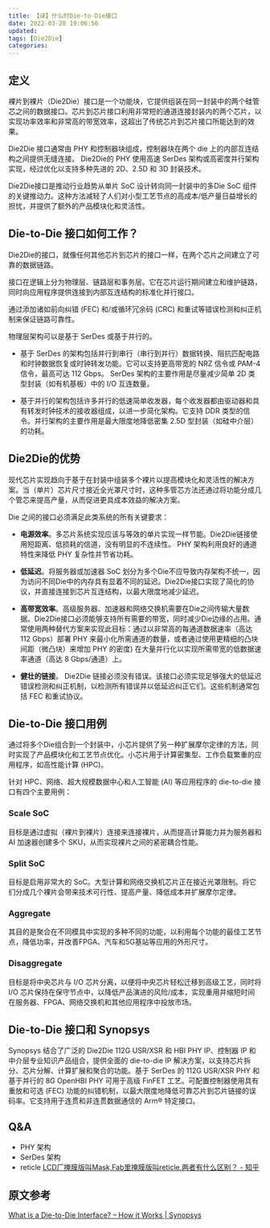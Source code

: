 ```yaml
---
title: 【译】什么时Die-to-Die接口
date: 2022-03-28 19:06:56
updated:
tags: [Die2Die]
categories:
---
```


## 定义

裸片到裸片（Die2Die）接口是一个功能块，它提供组装在同一封装中的两个硅管芯之间的数据接口。芯片到芯片接口利用非常短的通道连接封装内的两个芯片，以实现功率效率和非常高的带宽效率，这超出了传统芯片到芯片接口所能达到的效果。

Die2Die 接口通常由 PHY 和控制器块组成，控制器块在两个 die 上的内部互连结构之间提供无缝连接。 Die2Die的 PHY 使用高速 SerDes 架构或高密度并行架构实现，经过优化以支持多种先进的 2D、2.5D 和 3D 封装技术。

Die2Die接口是推动行业趋势从单片 SoC 设计转向同一封装中的多Die SoC 组件的关键推动力。这种方法减轻了人们对小型工艺节点的高成本/低产量日益增长的担忧，并提供了额外的产品模块化和灵活性。

## Die-to-Die 接口如何工作？

Die2Die的接口，就像任何其他芯片到芯片的接口一样，在两个芯片之间建立了可靠的数据链路。

接口在逻辑上分为物理层、链路层和事务层。它在芯片运行期间建立和维护链路，同时向应用程序提供连接到内部互连结构的标准化并行接口。

通过添加诸如前向纠错 (FEC) 和/或循环冗余码 (CRC) 和重试等错误检测和纠正机制来保证链路可靠性。

物理层架构可以是基于 SerDes 或基于并行的。

- 基于 SerDes 的架构包括并行到串行（串行到并行）数据转换、阻抗匹配电路和时钟数据恢复或时钟转发功能。它可以支持更高带宽的 NRZ 信令或 PAM-4 信令，最高可达 112 Gbps。 SerDes 架构的主要作用是尽量减少简单 2D 类型封装（如有机基板）中的 I/O 互连数量。

- 基于并行的架构包括许多并行的低速简单收发器，每个收发器都由驱动器和具有转发时钟技术的接收器组成，以进一步简化架构。它支持 DDR 类型的信令。并行架构的主要作用是最大限度地降低密集 2.5D 型封装（如硅中介层）的功耗。

## Die2Die的优势

现代芯片实现趋向于基于在封装中组装多个裸片以提高模块化和灵活性的解决方案。当（单片）芯片尺寸接近全光罩尺寸时，这种多管芯方法还通过将功能分成几个管芯来提高产量，从而促进更具成本效益的解决方案。

Die 之间的接口必须满足此类系统的所有关键要求：

- **电源效率**。多芯片系统实现应该与等效的单片实现一样节能。Die2Die链接使用短距离、低损耗的信道，没有明显的不连续性。 PHY 架构利用良好的通道特性来降低 PHY 复杂性并节省功耗。

- **低延迟**。将服务器或加速器 SoC 划分为多个Die不应导致内存架构不统一，因为访问不同Die中的内存具有显着不同的延迟。Die2Die接口实现了简化的协议，并直接连接到芯片互连结构，以最大限度地减少延迟。

- **高带宽效率**。高级服务器、加速器和网络交换机需要在Die之间传输大量数据。Die2Die接口必须能够支持所有需要的带宽，同时减少Die边缘的占用。通常使用两种替代方案来实现此目标：通过以非常高的每通道数据速率（高达 112 Gbps）部署 PHY 来最小化所需通道的数量，或者通过使用更精细的凸块间距（微凸块）来增加 PHY 的密度) 在大量并行化以实现所需带宽的低数据速率通道（高达 8 Gbps/通道）上。

- **健壮的链接**。 Die2Die 链接必须没有错误。该接口必须实现足够强大的低延迟错误检测和纠正机制，以检测所有错误并以低延迟纠正它们。这些机制通常包括 FEC 和重试协议。

## Die-to-Die 接口用例

通过将多个Die组合到一个封装中，小芯片提供了另一种扩展摩尔定律的方法，同时实现了产品模块化和工艺节点优化。小芯片用于计算密集型、工作负载繁重的应用程序，如高性能计算 (HPC)。

针对 HPC、网络、超大规模数据中心和人工智能 (AI) 等应用程序的 die-to-die 接口有四个主要用例：

### Scale SoC

目标是通过虚拟（裸片到裸片）连接来连接裸片，从而提高计算能力并为服务器和 AI 加速器创建多个 SKU，从而实现裸片之间的紧密耦合性能。


### Split SoC

目标是启用非常大的 SoC。大型计算和网络交换机芯片正在接近光罩限制。将它们分成几个裸片会带来技术可行性、提高产量、降低成本并扩展摩尔定律。

### Aggregate

其目的是聚合在不同模具中实现的多种不同的功能，以利用每个功能的最佳工艺节点，降低功率，并改善FPGA、汽车和5G基站等应用的外形尺寸。

### Disaggregate

目标是将中央芯片与 I/O 芯片分离，以便将中央芯片轻松迁移到高级工艺，同时将 I/O 芯片保持在保守节点中，以降低产品演进的风险/成本，实现重用并缩短时间在服务器、FPGA、网络交换机和其他应用程序中投放市场。

## Die-to-Die 接口和 Synopsys

Synopsys 结合了广泛的 Die2Die 112G USR/XSR 和 HBI PHY IP、控制器 IP 和中介层专业知识产品组合，提供全面的 die-to-die IP 解决方案，以支持芯片拆分、芯片分解、计算扩展和聚合的功能。基于 SerDes 的 112G USR/XSR PHY 和基于并行的 8G OpenHBI PHY 可用于高级 FinFET 工艺。可配置控制器使用具有重放和可选 (FEC) 功能的纠错机制，以最大限度地降低可靠芯片到芯片链接的误码率。它支持用于连贯和非连贯数据通信的 Arm® 特定接口。

## Q&A

- PHY 架构
- SerDes 架构
- reticle
[LCD厂掩膜版叫Mask,Fab里掩膜版叫reticle,两者有什么区别？ - 知乎](https://www.zhihu.com/question/457213984)



## 原文参考

[What is a Die-to-Die Interface? – How it Works | Synopsys](https://www.synopsys.com/glossary/what-is-die-to-die-interface.html)
